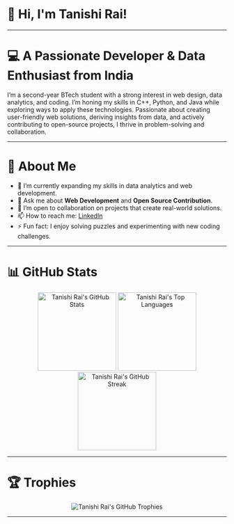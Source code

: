 # 👋 Hi, I'm Tanishi Rai!

---

# 💻 A Passionate Developer & Data Enthusiast from India

I’m a second-year BTech student with a strong interest in web design, data analytics, and coding. I’m honing my skills in C++, Python, and Java while exploring ways to apply these technologies. Passionate about creating user-friendly web solutions, deriving insights from data, and actively contributing to open-source projects, I thrive in problem-solving and collaboration. 

---

# 🔎 About Me

- 🌱 I’m currently expanding my skills in data analytics and web development.
- 💬 Ask me about **Web Development** and **Open Source Contribution**.
- 🤝 I’m open to collaboration on projects that create real-world solutions.
- 📫 How to reach me: [LinkedIn](https://www.linkedin.com/in/tanishirai)
- ⚡ Fun fact: I enjoy solving puzzles and experimenting with new coding challenges.

---

# 📊 GitHub Stats

<div align="center">
  
  <img src="https://github-readme-stats.vercel.app/api?username=tanishirai&show_icons=true&count_private=true&theme=radical" alt="Tanishi Rai's GitHub Stats" height="180em" />
  
  <img src="https://github-readme-stats.vercel.app/api/top-langs/?username=tanishirai&layout=compact&theme=radical&langs_count=8" alt="Tanishi Rai's Top Languages" height="180em" />

  <img src="https://streak-stats.demolab.com?user=tanishirai&theme=radical" alt="Tanishi Rai's GitHub Streak" height="180em" />

</div>

---

# 🏆 Trophies

<div align="center">
  
  <img src="https://github-profile-trophy.vercel.app/?username=tanishirai&theme=radical&no-frame=true&column=4" alt="Tanishi Rai's GitHub Trophies" />

</div>

---
